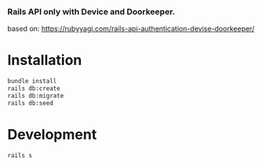 ### Rails API only with Device and Doorkeeper.
based on: https://rubyyagi.com/rails-api-authentication-devise-doorkeeper/

# Installation
```bash
bundle install
rails db:create
rails db:migrate
rails db:seed
```

# Development
```bash
rails s
```
